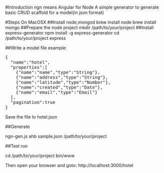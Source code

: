 #Introduction
ngn means Angular for Node
A simple generator to generate basic CRUD scaffold for a model(in json format)

#Steps
On MacOSX
##Install node,mongod
brew install node
brew install mongo
##Prepare the node project
mkdir /path/to/your/project
##Install express-generator
npm install -g express-generator
cd /path/to/your/project
express

##Write a model file
example:
<pre>
{
  "name":"hotel",
  "properties":[
    {"name":"name","type":"String"},
    {"name":"address","type":"String"},
    {"name":"latitude","type":"Number"},
    {"name":"created","type":"Date"},
    {"name":"email","type":"Email"}
  ],
  "pagination":true
}
</pre>

Save the file to hotel.json

##Generate 

ngn-gen.js ahb sample.json /path/to/your/project

##Test run

cd /path/to/your/project
bin/www

Then open your browser and goto: http://localhost:3000/hotel




